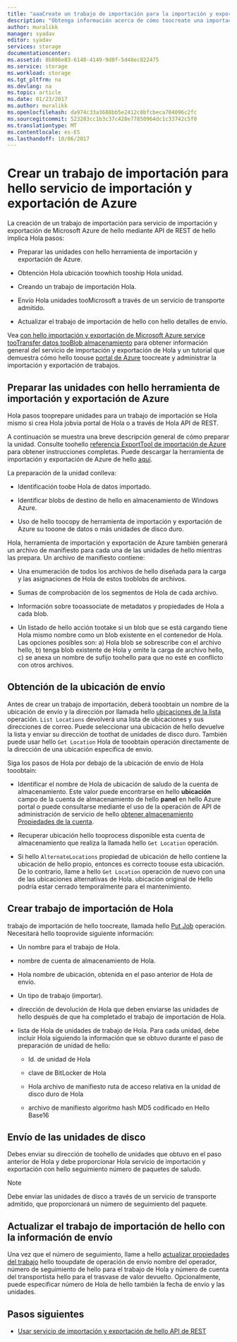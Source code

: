 ```yaml
---
title: "aaaCreate un trabajo de importación para la importación y exportación de Azure | Documentos de Microsoft"
description: "Obtenga información acerca de cómo toocreate una importación para hello servicio de importación y exportación de Microsoft Azure."
author: muralikk
manager: syadav
editor: syadav
services: storage
documentationcenter: 
ms.assetid: 8b886e83-6148-4149-9d0f-5d48ec822475
ms.service: storage
ms.workload: storage
ms.tgt_pltfrm: na
ms.devlang: na
ms.topic: article
ms.date: 01/23/2017
ms.author: muralikk
ms.openlocfilehash: da974c33a3688bb5e2412c8bfcbeca704096c2fc
ms.sourcegitcommit: 523283cc1b3c37c428e77850964dc1c33742c5f0
ms.translationtype: MT
ms.contentlocale: es-ES
ms.lasthandoff: 10/06/2017
---
```

# <a name="creating-an-import-job-for-hello-azure-importexport-service"></a>Crear un trabajo de importación para hello servicio de importación y exportación de Azure

La creación de un trabajo de importación para servicio de importación y exportación de Microsoft Azure de hello mediante API de REST de hello implica Hola pasos:

-   Preparar las unidades con hello herramienta de importación y exportación de Azure.

-   Obtención Hola ubicación toowhich tooship Hola unidad.

-   Creando un trabajo de importación Hola.

-   Envío Hola unidades tooMicrosoft a través de un servicio de transporte admitido.

-   Actualizar el trabajo de importación de hello con hello detalles de envío.

 Vea [con hello importación y exportación de Microsoft Azure service tooTransfer datos tooBlob almacenamiento](storage-import-export-service.md) para obtener información general del servicio de importación y exportación de Hola y un tutorial que demuestra cómo hello toouse [portal de Azure](https://portal.azure.com/) toocreate y administrar la importación y exportación de trabajos.

## <a name="preparing-drives-with-hello-azure-importexport-tool"></a>Preparar las unidades con hello herramienta de importación y exportación de Azure

Hola pasos tooprepare unidades para un trabajo de importación se Hola mismo si crea Hola jobvia portal de Hola o a través de Hola API de REST.

A continuación se muestra una breve descripción general de cómo preparar la unidad. Consulte toohello [referencia ExportTool de importación de Azure](storage-import-export-tool-how-to-v1.md) para obtener instrucciones completas. Puede descargar la herramienta de importación y exportación de Azure de hello [aquí](http://go.microsoft.com/fwlink/?LinkID=301900).

La preparación de la unidad conlleva:

-   Identificación toobe Hola de datos importado.

-   Identificar blobs de destino de hello en almacenamiento de Windows Azure.

-   Uso de hello toocopy de herramienta de importación y exportación de Azure su tooone de datos o más unidades de disco duro.

 Hola, herramienta de importación y exportación de Azure también generará un archivo de manifiesto para cada una de las unidades de hello mientras las prepara. Un archivo de manifiesto contiene:

-   Una enumeración de todos los archivos de hello diseñada para la carga y las asignaciones de Hola de estos tooblobs de archivos.

-   Sumas de comprobación de los segmentos de Hola de cada archivo.

-   Información sobre tooassociate de metadatos y propiedades de Hola a cada blob.

-   Un listado de hello acción tootake si un blob que se está cargando tiene Hola mismo nombre como un blob existente en el contenedor de Hola. Las opciones posibles son: a) Hola blob se sobrescribe con el archivo hello, b) tenga blob existente de Hola y omite la carga de archivo hello, c) se anexa un nombre de sufijo toohello para que no esté en conflicto con otros archivos.

## <a name="obtaining-your-shipping-location"></a>Obtención de la ubicación de envío

Antes de crear un trabajo de importación, deberá tooobtain un nombre de la ubicación de envío y la dirección por llamada hello [ubicaciones de la lista](/rest/api/storageimportexport/listlocations) operación. `List Locations` devolverá una lista de ubicaciones y sus direcciones de correo. Puede seleccionar una ubicación de hello devuelve la lista y enviar su dirección de toothat de unidades de disco duro. También puede usar hello `Get Location` Hola de tooobtain operación directamente de la dirección de una ubicación específica de envío.

 Siga los pasos de Hola por debajo de la ubicación de envío de Hola tooobtain:

-   Identificar el nombre de Hola de ubicación de saludo de la cuenta de almacenamiento. Este valor puede encontrarse en hello **ubicación** campo de la cuenta de almacenamiento de hello **panel** en hello Azure portal o puede consultarse mediante el uso de la operación de API de administración de servicio de hello [obtener almacenamiento Propiedades de la cuenta](/rest/api/storagerp/storageaccounts#StorageAccounts_GetProperties).

-   Recuperar ubicación hello tooprocess disponible esta cuenta de almacenamiento que realiza la llamada hello `Get Location` operación.

-   Si hello `AlternateLocations` propiedad de ubicación de hello contiene la ubicación de hello propio, entonces es correcto toouse esta ubicación. De lo contrario, llame a hello `Get Location` operación de nuevo con una de las ubicaciones alternativas de Hola. ubicación original de Hello podría estar cerrado temporalmente para el mantenimiento.

## <a name="creating-hello-import-job"></a>Crear trabajo de importación de Hola
trabajo de importación de hello toocreate, llamada hello [Put Job](/rest/api/storageimportexport/jobs#Jobs_CreateOrUpdate) operación. Necesitará hello tooprovide siguiente información:

-   Un nombre para el trabajo de Hola.

-   nombre de cuenta de almacenamiento de Hola.

-   Hola nombre de ubicación, obtenida en el paso anterior de Hola de envío.

-   Un tipo de trabajo (importar).

-   dirección de devolución de Hola que deben enviarse las unidades de hello después de que ha completado el trabajo de importación de Hola.

-   lista de Hola de unidades de trabajo de Hola. Para cada unidad, debe incluir Hola siguiendo la información que se obtuvo durante el paso de preparación de unidad de hello:

    -   Id. de unidad de Hola

    -   clave de BitLocker de Hola

    -   Hola archivo de manifiesto ruta de acceso relativa en la unidad de disco duro de Hola

    -   archivo de manifiesto algoritmo hash MD5 codificado en Hello Base16

## <a name="shipping-your-drives"></a>Envío de las unidades de disco
Debes enviar su dirección de toohello de unidades que obtuvo en el paso anterior de Hola y debe proporcionar Hola servicio de importación y exportación con hello seguimiento número de paquetes de saludo.

> [!NOTE]
>  Debe enviar las unidades de disco a través de un servicio de transporte admitido, que proporcionará un número de seguimiento del paquete.

## <a name="updating-hello-import-job-with-your-shipping-information"></a>Actualizar el trabajo de importación de hello con la información de envío
Una vez que el número de seguimiento, llame a hello [actualizar propiedades del trabajo](/api/storageimportexport/jobs#Jobs_Update) hello tooupdate de operación de envío nombre del operador, número de seguimiento de hello para el trabajo de Hola y número de cuenta del transportista hello para el trasvase de valor devuelto. Opcionalmente, puede especificar número de Hola de hello también la fecha de envío y las unidades.

## <a name="next-steps"></a>Pasos siguientes

* [Usar servicio de importación y exportación de hello API de REST](storage-import-export-using-the-rest-api.md)
